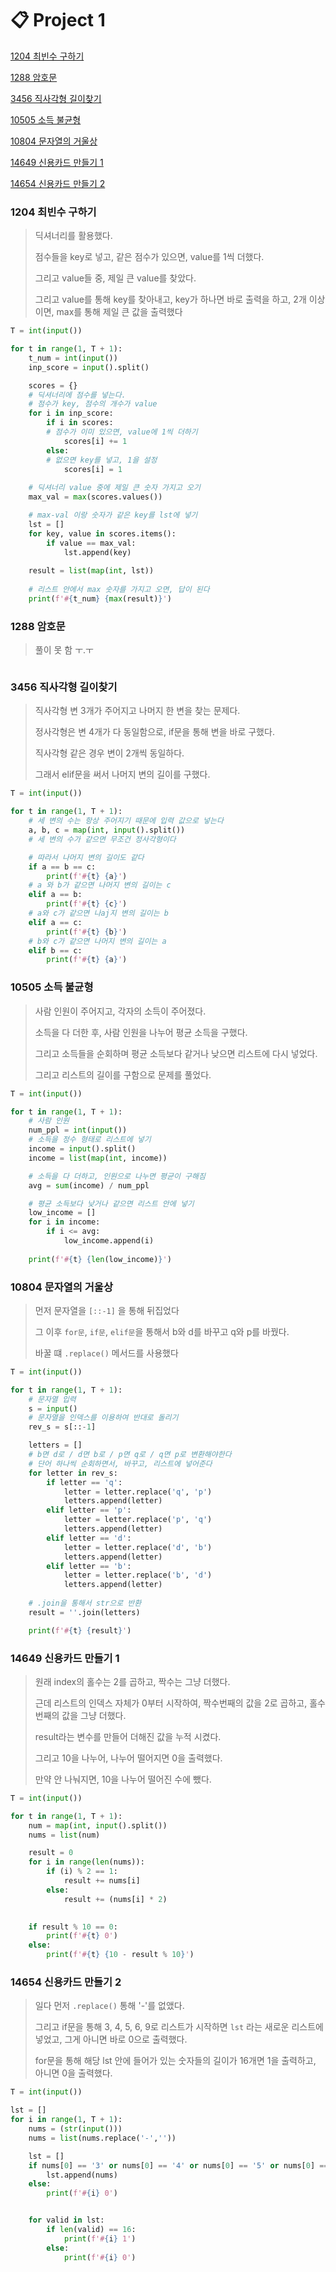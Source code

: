 # 📋 Project 1

[1204 최빈수 구하기](#1204-최빈수-구하기)

[1288 암호문](#1288-암호문)

[3456 직사각형 길이찾기](#3456-직사각형-길이찾기)

[10505 소득 불균형](#10505-소득-불균형)

[10804 문자열의 거울상](#10804-문자열의-거울상)

[14649 신용카드 만들기 1](#14649-신용카드-만들기-1)

[14654 신용카드 만들기 2](#14654-신용카드-만들기-2)



### 1204 최빈수 구하기

> 딕셔너리를 활용했다.
>
> 점수들을 key로 넣고, 같은 점수가 있으면, value를 1씩 더했다.
>
> 그리고 value들 중, 제일 큰 value를 찾았다.
>
> 그리고 value를 통해 key를 찾아내고, key가 하나면 바로 출력을 하고, 2개 이상이면, max를 통해 제일 큰 값을 출력했다

```python
T = int(input())

for t in range(1, T + 1):
    t_num = int(input())
    inp_score = input().split()

    scores = {}
    # 딕셔너리에 점수를 넣는다. 
    # 점수가 key, 점수의 개수가 value
    for i in inp_score:
        if i in scores:
        # 점수가 이미 있으면, value에 1씩 더하기
            scores[i] += 1
        else:
        # 없으면 key를 넣고, 1을 설정
            scores[i] = 1
    
    # 딕셔너리 value 중에 제일 큰 숫자 가지고 오기
    max_val = max(scores.values())

    # max-val 이랑 숫자가 같은 key를 lst에 넣기
    lst = []
    for key, value in scores.items():
        if value == max_val:
            lst.append(key)
    
    result = list(map(int, lst))
    
    # 리스트 안에서 max 숫자를 가지고 오면, 답이 된다
    print(f'#{t_num} {max(result)}')
```



### 1288 암호문

> 풀이 못 함 ㅜ.ㅜ

```python
```



### 3456 직사각형 길이찾기

> 직사각형 변 3개가 주어지고 나머지 한 변을 찾는 문제다.
>
> 정사각형은 변 4개가 다 동일함으로, if문을 통해 변을 바로 구했다.
>
> 직사각형 같은 경우 변이 2개씩 동일하다.
>
> 그래서 elif문을 써서 나머지 변의 길이를 구했다.

```python
T = int(input())

for t in range(1, T + 1):
    # 세 변의 수는 항상 주어지기 때문에 입력 값으로 넣는다
    a, b, c = map(int, input().split())
    # 세 변의 수가 같으면 무조건 정사각형이다

    # 따라서 나머지 변의 길이도 같다
    if a == b == c:
        print(f'#{t} {a}')
    # a 와 b가 같으면 나머지 변의 길이는 c
    elif a == b:
        print(f'#{t} {c}')
    # a와 c가 같으면 나aj지 변의 길이는 b
    elif a == c:
        print(f'#{t} {b}')
    # b와 c가 같으면 나머지 변의 길이는 a
    elif b == c:
        print(f'#{t} {a}')
```



### 10505 소득 불균형

> 사람 인원이 주어지고, 각자의 소득이 주어졌다.
>
> 소득을 다 더한 후, 사람 인원을 나누어 평균 소득을 구했다.
>
> 그리고 소득들을 순회하며 평균 소득보다 같거나 낮으면 리스트에 다시 넣었다.
>
> 그리고 리스트의 길이를 구함으로 문제를 풀었다.

```python
T = int(input())

for t in range(1, T + 1):
    # 사람 인원
    num_ppl = int(input())
    # 소득을 정수 형태로 리스트에 넣기
    income = input().split()
    income = list(map(int, income))

    # 소득을 다 더하고, 인원으로 나누면 평균이 구해짐
    avg = sum(income) / num_ppl

    # 평균 소득보다 낮거나 같으면 리스트 안에 넣기
    low_income = []
    for i in income:
        if i <= avg:
            low_income.append(i)
    
    print(f'#{t} {len(low_income)}')
```



### 10804 문자열의 거울상

> 먼저 문자열을 `[::-1]` 을 통해 뒤집었다
>
> 그 이후 `for문`, `if문`, `elif문`을 통해서 b와 d를 바꾸고 q와 p를 바꿨다.
>
> 바꿀 떄 `.replace()` 메서드를 사용했다

```python
T = int(input())

for t in range(1, T + 1):
    # 문자열 입력
    s = input()
    # 문자열을 인덱스를 이용하여 반대로 돌리기
    rev_s = s[::-1]

    letters = []
    # b면 d로 / d면 b로 / p면 q로 / q면 p로 변환해야한다
    # 단어 하나씩 순회하면서, 바꾸고, 리스트에 넣어준다
    for letter in rev_s:
        if letter == 'q':
            letter = letter.replace('q', 'p')
            letters.append(letter)
        elif letter == 'p':
            letter = letter.replace('p', 'q')
            letters.append(letter)
        elif letter == 'd':
            letter = letter.replace('d', 'b')
            letters.append(letter)
        elif letter == 'b':
            letter = letter.replace('b', 'd')
            letters.append(letter)
    
    # .join을 통해서 str으로 반환
    result = ''.join(letters)

    print(f'#{t} {result}')
```



### 14649 신용카드 만들기 1

> 원래 index의 홀수는 2를 곱하고, 짝수는 그냥 더했다.
>
> 근데 리스트의 인덱스 자체가 0부터 시작하여, 짝수번째의 값을 2로 곱하고, 홀수번째의 값을 그냥 더했다.
>
> result라는 변수를 만들어 더해진 값을 누적 시켰다.
>
> 그리고 10을 나누어, 나누어 떨어지면 0을 출력했다.
>
> 만약 안 나눠지면, 10을 나누어 떨어진 수에 뺐다.

```python
T = int(input())

for t in range(1, T + 1):
    num = map(int, input().split())
    nums = list(num)

    result = 0
    for i in range(len(nums)):
        if (i) % 2 == 1:
            result += nums[i]
        else:
            result += (nums[i] * 2)
    

    if result % 10 == 0:
        print(f'#{t} 0')
    else:
        print(f'#{t} {10 - result % 10}')
```



### 14654 신용카드 만들기 2

> 일다 먼저 `.replace()` 통해 '-'를 없앴다.
>
> 그리고 if문을 통해 3, 4, 5, 6, 9로 리스트가 시작하면 `lst` 라는 새로운 리스트에 넣었고, 그게 아니면 바로 0으로 출력했다.
>
> for문을 통해 해당 lst 안에 들어가 있는 숫자들의 길이가 16개면 1을 출력하고, 아니면 0을 출력했다.

```python
T = int(input())

lst = []
for i in range(1, T + 1):
    nums = (str(input()))
    nums = list(nums.replace('-',''))

    lst = []
    if nums[0] == '3' or nums[0] == '4' or nums[0] == '5' or nums[0] == '6' or nums[0] == '9':
        lst.append(nums)
    else:
        print(f'#{i} 0')


    for valid in lst:
        if len(valid) == 16:
            print(f'#{i} 1')
        else:
            print(f'#{i} 0')
```





